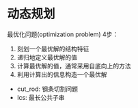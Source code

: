 # 动态规划
最优化问题(optimization problem)
4步：
1. 刻划一个最优解的结构特征
2. 递归地定义最优解的值
3. 计算最优解的值，通常采用自底向上的方法
4. 利用计算出的信息构造一个最优解

- cut_rod: 钢条切割问题
- lcs: 最长公共子串